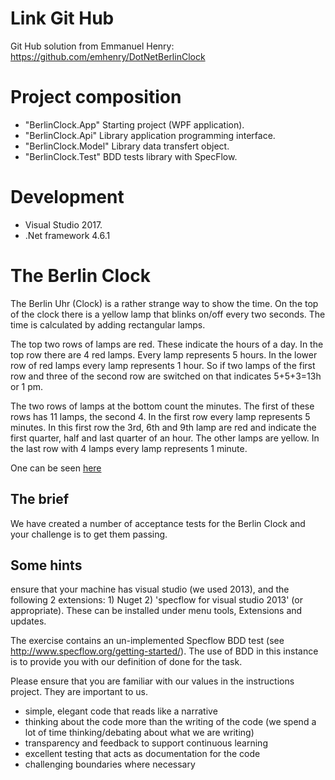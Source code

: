 # Link Git Hub
Git Hub solution from Emmanuel Henry: https://github.com/emhenry/DotNetBerlinClock

# Project composition
- "BerlinClock.App" Starting project (WPF application).
- "BerlinClock.Api" Library application programming interface.
- "BerlinClock.Model" Library data transfert object.
- "BerlinClock.Test" BDD tests library with SpecFlow.

# Development
- Visual Studio 2017.
- .Net framework 4.6.1



# The Berlin Clock

The Berlin Uhr (Clock) is a rather strange way to show the time. On the top of the clock there is a yellow lamp that
blinks on/off every two seconds. The time is calculated by adding rectangular lamps.
 
The top two rows of lamps are red. These indicate the hours of a day. In the top row there are 4 red lamps. Every lamp
represents 5 hours. In the lower row of red lamps every lamp represents 1 hour. So if two lamps of the first row and
three of the second row are switched on that indicates 5+5+3=13h or 1 pm.
 
The two rows of lamps at the bottom count the minutes. The first of these rows has 11 lamps, the second 4. In the
first row every lamp represents 5 minutes. In this first row the 3rd, 6th and 9th lamp are red and indicate the first
quarter, half and last quarter of an hour. The other lamps are yellow. In the last row with 4 lamps every lamp
represents 1 minute.

One can be seen [here](http://uniqueclocks.co.uk/media/berlin~clock.jpg~1.gif)

## The brief

We have created a number of acceptance tests for the Berlin Clock and your challenge is to get them passing.

## Some hints
ensure that your machine has visual studio (we used 2013), and the following 2 extensions: 1) Nuget 2) 'specflow for visual studio 2013' (or appropriate). These can be installed under menu tools, Extensions and updates.	

The exercise contains an un-implemented Specflow BDD test (see http://www.specflow.org/getting-started/). The use of BDD in this instance is to provide you with our definition of done for the task.

Please ensure that you are familiar with our values in the instructions project.  They are important to us.

* simple, elegant code that reads like a narrative
* thinking about the code more than the writing of the code (we spend a lot of time thinking/debating about what we are writing)
* transparency and feedback to support continuous learning
* excellent testing that acts as documentation for the code
* challenging boundaries where necessary
